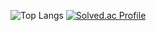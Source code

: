 ![Top Langs](https://github-readme-stats.vercel.app/api/top-langs/?username=kimnoca&layout=dmo&theme=dark)
[![Solved.ac Profile](http://mazassumnida.wtf/api/generate_badge?boj=kimnoca)](https://solved.ac/kimnoca)
